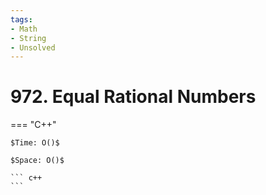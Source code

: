 ```yaml
---
tags:
- Math
- String
- Unsolved
---
```



# 972. Equal Rational Numbers

=== "C++"

    $Time: O()$

    $Space: O()$

    ``` c++
    ```